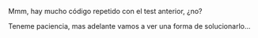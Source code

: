 Mmm, hay mucho código repetido con el test anterior, ¿no? 

Teneme paciencia, mas adelante vamos a ver una forma de solucionarlo...